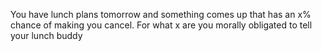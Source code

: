 You have lunch plans tomorrow and something comes up that has an x% chance of making you cancel. For what x are you morally obligated to tell your lunch buddy

